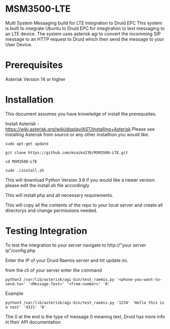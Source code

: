 # MSM3500-LTE
Multi System Messaging build for LTE Integration to Druid EPC
This system is built to integrate Ubuntu to Druid EPC for integtration to text messaging to an LTE device. The system uses asterisk agi to convert the incomming SIP message to an HTTP request to Druid which then send the message to your User Device. 

# Prerequisites

  Asterisk Version 14 or higher

# Installation 

This document assumes you have knowledge of install the prerequsites.

Install Asterisk - https://wiki.asterisk.org/wiki/display/AST/Installing+Asterisk
  Please see installing Asterisk from source or any other installtion you would like.

    sudo apt-get update
    
    git clone https://github.com/msaiko239/MSM3500-LTE.git

    cd MSM3500-LTE

    sudo ./install.sh

This will download Python Version 3.6 if you would like a newer version please edit the install.sh file accordingly

This will install php and all necessary requirements. 

This will copy all the contents of the repo to your local server and create all directorys and change permissions needed.

# Testing Integration
To test the integration to your server navigate to http://"your server ip"/config.php

Enter the IP of your Druid Raemis server and hit update ini.

from the cli of your server enter the command

    python3 /var/lib/asterisk/agi-bin/test_raemis.py '<phone-you-want-to-send-to>' '<Message-Text>' '<from-number>' '0'
    
Example

    python3 /var/lib/asterisk/agi-bin/test_raemis.py '1234' 'Hello this is a test' '4321' '0'

The 0 at the end is the type of message 0 meaning text, Druid has more info in their API documentation
    
